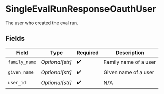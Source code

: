 # SingleEvalRunResponseOauthUser

The user who created the eval run.


## Fields

| Field                 | Type                  | Required              | Description           |
| --------------------- | --------------------- | --------------------- | --------------------- |
| `family_name`         | *Optional[str]*       | :heavy_check_mark:    | Family name of a user |
| `given_name`          | *Optional[str]*       | :heavy_check_mark:    | Given name of a user  |
| `user_id`             | *Optional[str]*       | :heavy_check_mark:    | N/A                   |